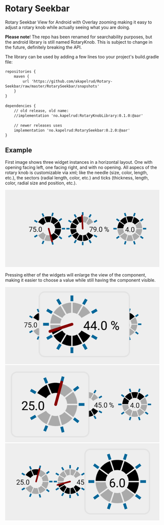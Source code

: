 # Rotary Seekbar
Rotary Seekbar View for Android with Overlay zooming making it easy to adjust a rotary knob while actually seeing what you are doing.

**Please note**!  The repo has been renamed for searchability purposes, but the android library is still named RotaryKnob. This is subject to change in the future, definitely breaking the API.

The library can be used by adding a few lines too your project's build.gradle file:  
```
repositories {
    maven {
        url 'https://github.com/akapelrud/Rotary-Seekbar/raw/master/RotarySeekbar/snapshots'
    }
}

dependencies {
    // old release, old name:
    //implementation 'no.kapelrud:RotaryKnobLibrary:0.1.0:@aar'

    // newer releases uses
    implementation 'no.kapelrud:RotarySeekbar:0.2.0:@aar'
}
```

## Example
First image shows three widget instances in a horizontal layout. One with opening facing left, one facing right, and with no opening. All aspecs of the rotary knob is customizable via xml; like the needle (size, color, length, etc.), the sectors (radial length, color, etc.) and ticks (thickness, length, color, radial size and position, etc.).

![example 1](https://raw.githubusercontent.com/akapelrud/Rotary-Seekbar/master/screenshots/screenshot_01_cropped.png)

Pressing either of the widgets will enlarge the view of the component, making it easier to choose a value while still having the component visible.

![example 2](https://raw.githubusercontent.com/akapelrud/Rotary-Seekbar/master/screenshots/screenshot_02_cropped.png)
![example 3](https://raw.githubusercontent.com/akapelrud/Rotary-Seekbar/master/screenshots/screenshot_03_cropped.png)
![example 4](https://raw.githubusercontent.com/akapelrud/Rotary-Seekbar/master/screenshots/screenshot_04_cropped.png)
